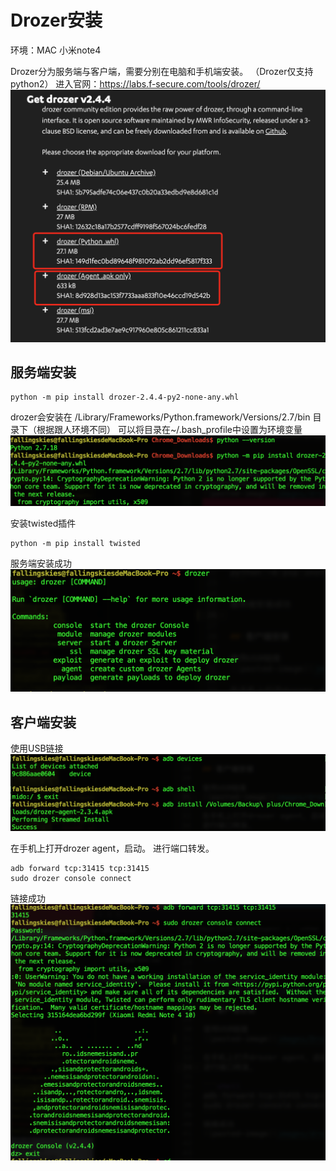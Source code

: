 # Drozer安装
环境：MAC
     小米note4

Drozer分为服务端与客户端，需要分别在电脑和手机端安装。
（Drozer仅支持python2）
进入官网：https://labs.f-secure.com/tools/drozer/
![pasted-image](images/Drozer_MAC/20220302141128.png)

## 服务端安装
```shell
python -m pip install drozer-2.4.4-py2-none-any.whl
```


drozer会安装在 /Library/Frameworks/Python.framework/Versions/2.7/bin 目录下（根据跟人环境不同）
可以将目录在~/.bash_profile中设置为环境变量
![pasted-image](images/Drozer_MAC/20220302141204.png)

安装twisted插件
```shell
python -m pip install twisted
```

服务端安装成功
![pasted-image](images/Drozer_MAC/20220302141250.png)

## 客户端安装

使用USB链接
![pasted-image](images/Drozer_MAC/20220302141322.png)

在手机上打开drozer agent，启动。
进行端口转发。

```shell
adb forward tcp:31415 tcp:31415
sudo drozer console connect
```
链接成功
![pasted-image](images/Drozer_MAC/20220302141345.png)







